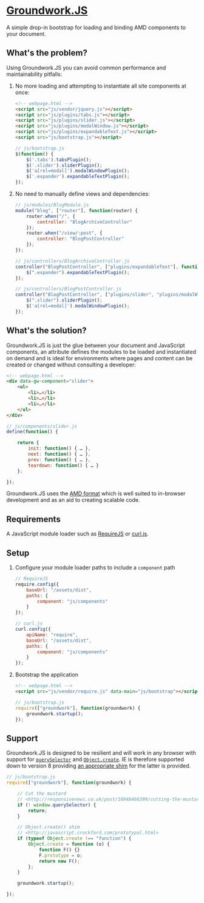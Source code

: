 # [Groundwork.JS](https://github.com/i-like-robots/groundwork)

A simple drop-in bootstrap for loading and binding AMD components to your document.

## What's the problem?

Using Groundwork.JS you can avoid common performance and maintainability pitfalls:

1. No more loading and attempting to instantiate all site components at once:

    ```html
    <!-- webpage.html -->
    <script src="js/vendor/jquery.js"></script>
    <script src="js/plugins/tabs.js"></script>
    <script src="js/plugins/slider.js"></script>
    <script src="js/plugins/modalWindow.js"></script>
    <script src="js/plugins/expandableText.js"></script>
    <script src="js/bootstrap.js"></script>
    ```

    ```javascript
    // js/bootstrap.js
    $(function() {
        $('.tabs').tabsPlugin();
        $('.slider').sliderPlugin();
        $('a[rel=modal]').modalWindowPlugin();
        $('.expander').expandableTextPlugin();
    });
    ```

1. No need to manually define views and dependencies:

    ```javascript
    // js/modules/BlogModule.js
    module("blog", ["router"], function(router) {
        router.when("/", {
            controller: "BlogArchiveController"
        });
        router.when("/view/:post", {
            controller: "BlogPostController"
        });
    });

    // js/controllers/BlogArchiveController.js
    controller("BlogPostController", ["plugins/expandableText"], function() {
        $(".expander").expandableTextPlugin();
    });

    // js/controllers/BlogPostController.js
    controller("BlogPostController", ["plugins/slider", "plugins/modalWindow"], function() {
        $(".slider").sliderPlugin();
        $('a[rel=modal]').modalWindowPlugin();
    });
    ```

## What's the solution?

Groundwork.JS is just the glue between your document and JavaScript components, an attribute defines the modules to be loaded and instantiated on demand and is ideal for environments where pages and content can be created or changed without consulting a developer:

```html
<!-- webpage.html -->
<div data-gw-component="slider">
    <ul>
        <li>…</li>
        <li>…</li>
        <li>…</li>
    </ul>
</div>
```

```javascript
// js/components/slider.js
define(function() {

    return {
        init: function() { … },
        next: function() { … },
        prev: function() { … },
        teardown: function() { … }
    };

});
```

Groundwork.JS uses the [AMD format](http://addyosmani.com/resources/essentialjsdesignpatterns/book/#detailamd) which is well suited to in-browser development and as an aid to creating scalable code.

## Requirements

A JavaScript module loader such as [RequireJS](http://www.requirejs.org/) or [curl.js](https://github.com/cujojs/curl).

## Setup

1. Configure your module loader paths to include a `component` path

    ```javascript
    // RequireJS
    require.config({
        baseUrl: "/assets/dist",
        paths: {
            component: "js/components"
        }
    });

    // curl.js
    curl.config({
        apiName: "require",
        baseUrl: "/assets/dist",
        paths: {
            component: "js/components"
        }
    });
    ```
2. Bootstrap the application

    ```html
    <!-- webpage.html -->
    <script src="js/vendor/require.js" data-main="js/bootstrap"></script>
    ```

    ```javascript
    // js/bootstrap.js
    require(["groundwork"], function(groundwork) {
        groundwork.startup();
    });
    ```

## Support

Groundwork.JS is designed to be resilient and will work in any browser with support for [`querySelector`](http://caniuse.com/#feat=queryselector) and [`Object.create`](http://kangax.github.io/es5-compat-table/#Object.create). IE is therefore supported down to version 8 providing [an appropriate shim](http://javascript.crockford.com/prototypal.html) for the latter is provided.

```javascript
// js/bootstrap.js
require(["groundwork"], function(groundwork) {

    // Cut the mustard
    // <http://responsivenews.co.uk/post/18948466399/cutting-the-mustard>
    if (! window.querySelector) {
        return;
    }

    // Object.create() shim
    // <http://javascript.crockford.com/prototypal.html>
    if (typeof Object.create !== "function") {
        Object.create = function (o) {
            function F() {}
            F.prototype = o;
            return new F();
        };
    }

    groundwork.startup();

});
```

